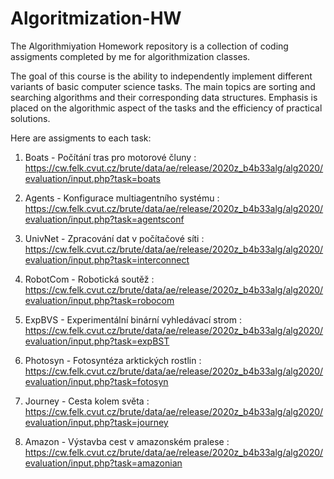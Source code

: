# Algoritmization-HW

The Algorithmiyation Homework repository is a collection of coding assigments completed by me for algorithmization classes.

The goal of this course is the ability to independently implement different variants of basic computer science tasks. The main topics are sorting and searching algorithms and their corresponding data structures. Emphasis is placed on the algorithmic aspect of the tasks and the efficiency of practical solutions.

Here are assigments to each task:

1. Boats - Počítání tras pro motorové čluny : https://cw.felk.cvut.cz/brute/data/ae/release/2020z_b4b33alg/alg2020/evaluation/input.php?task=boats

2. Agents - Konfigurace multiagentního systému :
https://cw.felk.cvut.cz/brute/data/ae/release/2020z_b4b33alg/alg2020/evaluation/input.php?task=agentsconf

3. UnivNet - Zpracování dat v počítačové síti :
https://cw.felk.cvut.cz/brute/data/ae/release/2020z_b4b33alg/alg2020/evaluation/input.php?task=interconnect

4. RobotCom - Robotická soutěž :
https://cw.felk.cvut.cz/brute/data/ae/release/2020z_b4b33alg/alg2020/evaluation/input.php?task=robocom

5. ExpBVS - Experimentální binární vyhledávací strom :
https://cw.felk.cvut.cz/brute/data/ae/release/2020z_b4b33alg/alg2020/evaluation/input.php?task=expBST

6. Photosyn - Fotosyntéza arktických rostlin :
https://cw.felk.cvut.cz/brute/data/ae/release/2020z_b4b33alg/alg2020/evaluation/input.php?task=fotosyn

7. Journey - Cesta kolem světa :
https://cw.felk.cvut.cz/brute/data/ae/release/2020z_b4b33alg/alg2020/evaluation/input.php?task=journey

8. Amazon - Výstavba cest v amazonském pralese : 
https://cw.felk.cvut.cz/brute/data/ae/release/2020z_b4b33alg/alg2020/evaluation/input.php?task=amazonian
